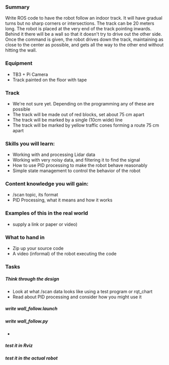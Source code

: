 ### Summary

Write ROS code to have the robot follow an indoor track. It will have gradual turns but no sharp corners or intersections. The track can be 20 meters long. The robot is placed at the very end of the track pointing inwards. Behind it there will be a wall so that it doesn't try to drive out the other side. Once the command is given, the robot drives down the track, maintaining as close to the center as possible, and gets all the way to the other end without hitting the wall.

### Equipment

* TB3 + Pi Camera
* Track painted on the floor with tape

### Track
* We're not sure yet. Depending on the programming any of these are possible
* The track will be made out of red blocks, set about 75 cm apart
* The track will be marked by a single (10cm wide) line
* The track will be marked by yellow traffic cones forming a route 75 cm apart

### Skills you will learn:

* Working with and processing Lidar data
* Working with very noisy data, and filtering it to find the signal
* How to use PID processing to make the robot behave reasonably
* Simple state management to control the behavior of the robot

### Content knowledge you will gain:

* /scan topic, its format
* PID Processing, what it means and how it works

### Examples of this in the real world
* supply a link or paper or video)

### What to hand in
* Zip up your source code
* A video (informal) of the robot executing the code

### Tasks

##### Think through the design
* Look at what /scan data looks like using a test program or rqt_chart
* Read about PID processing and consider how you might use it

##### write wall_follow.launch

##### write wall_follow.py
*

##### test it in Rviz

##### test it in the actual robot
